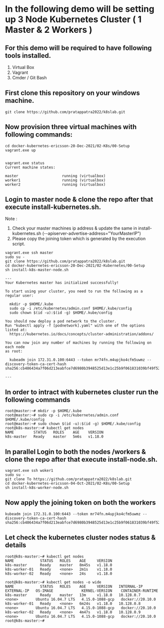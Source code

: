 # In the following demo will be setting up 3 Node Kubernetes Cluster ( 1 Master & 2 Workers ) 

## For this demo will be required to have following tools installed. 
1.	Virtual Box
2.	Vagrant 
3.	Cmder / Git Bash 

## First clone this repository on your windows machine.

```
git clone https://github.com/pratappatra2022/k8slab.git
``` 

## Now provision three virtual machines with following commands:

```
cd docker-kubernetes-ericsson-20-Dec-2021/02-K8s/00-Setup
vagrant.exe up


vagrant.exe status
Current machine states:

master                    running (virtualbox)
worker1                   running (virtualbox)
worker2                   running (virtualbox)
```

## Login to master node & clone the repo after that execute install-kubernetes.sh. 

Note : 

1.	Check your master machines ip address & update the same in install-kubernetes.sh (--apiserver-advertise-address="YourMasterIP")
2.	Please copy the joining token which is generated by the execution script. 

```
vagrant.exe ssh master
sudo su - 
git clone https://github.com/pratappatra2022/k8slab.git
cd docker-kubernetes-ericsson-20-Dec-2021/02-Kubernetes/00-Setup
sh install-k8s-master-node.sh

---
Your Kubernetes master has initialized successfully!

To start using your cluster, you need to run the following as a regular user:

  mkdir -p $HOME/.kube
  sudo cp -i /etc/kubernetes/admin.conf $HOME/.kube/config
  sudo chown $(id -u):$(id -g) $HOME/.kube/config

You should now deploy a pod network to the cluster.
Run "kubectl apply -f [podnetwork].yaml" with one of the options listed at:
  https://kubernetes.io/docs/concepts/cluster-administration/addons/

You can now join any number of machines by running the following on each node
as root:

  kubeadm join 172.31.0.100:6443 --token mr74fn.m4upjko4cfm5uwmz --discovery-token-ca-cert-hash sha256:cb406434a7f06d213eabfce7d6980b3948525d13e1c25b9f061831039bf49f52

---
```
## In order to intract with kubernetes cluster run the following commands
```
root@master:~# mkdir -p $HOME/.kube
root@master:~# sudo cp -i /etc/kubernetes/admin.conf $HOME/.kube/config
root@master:~# sudo chown $(id -u):$(id -g) $HOME/.kube/config
root@k8s-master:~# kubectl get nodes 
NAME         STATUS   ROLES    AGE    VERSION
k8s-master   Ready    master   5m6s   v1.18.0
```


## In parallel Login to both the nodes /workers & clone the repo after that execute install-node.sh. 

```
vagrant.exe ssh woker1
sudo su - 
git clone To https://github.com/pratappatra2022/k8slab.git
cd docker-kubernetes-ericsson-04-Oct-2021/02-K8s/00-Setup
sh install-k8s-worker-node.sh
```

## Now apply the joining token on both the workers
```
kubeadm join 172.31.0.100:6443 --token mr74fn.m4upjko4cfm5uwmz --discovery-token-ca-cert-hash sha256:cb406434a7f06d213eabfce7d6980b3948525d13e1c25b9f061831039bf49f52
```

## Let check the kubernetes cluster nodes status & details
```
root@k8s-master:~# kubectl get nodes 
NAME            STATUS   ROLES    AGE     VERSION
k8s-master      Ready    master   8m45s   v1.18.0
k8s-worker-01   Ready    <none>   2m1s    v1.18.0
k8s-worker-02   Ready    <none>   24s     v1.18.0

root@k8s-master:~# kubectl get nodes -o wide 
NAME            STATUS   ROLES    AGE     VERSION   INTERNAL-IP   EXTERNAL-IP   OS-IMAGE             KERNEL-VERSION    CONTAINER-RUNTIME
k8s-master      Ready    master   13m     v1.18.0   10.128.0.7    <none>        Ubuntu 16.04.7 LTS   4.15.0-1088-gcp   docker://20.10.0
k8s-worker-01   Ready    <none>   6m24s   v1.18.0   10.128.0.8    <none>        Ubuntu 16.04.7 LTS   4.15.0-1088-gcp   docker://20.10.0
k8s-worker-02   Ready    <none>   4m47s   v1.18.0   10.128.0.9    <none>        Ubuntu 16.04.7 LTS   4.15.0-1088-gcp   docker://20.10.0
root@k8s-master:~# 

```
